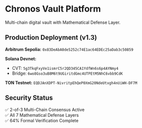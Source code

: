 # Chronos Vault Platform

Multi-chain digital vault with Mathematical Defense Layer.

## Production Deployment (v1.3)

**Arbitrum Sepolia:** `0x83DeAbA0de5252c74E1ac64EDEc25aDab3c50859`

**Solana Devnet:**
- CVT: `5g3TkqFxyVe1ismrC5r2QD345CA1YdfWn6s6p4AYNmy4`
- Bridge: `6wo8Gso3uB8M6t9UGiritdGmc4UTPEtM5NhC6vbb9CdK`

**TON Testnet:** `EQDJAnXDPT-NivritpEhQeP0XmG20NdeUtxgh4nUiWH-DF7M`

## Security Status
✅ 2-of-3 Multi-Chain Consensus Active  
✅ All 7 Mathematical Defense Layers  
✅ 64% Formal Verification Complete
